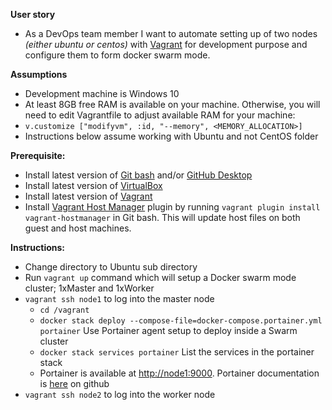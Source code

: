 **User story**
- As a DevOps team member I want to automate setting up of two nodes _(either ubuntu or centos)_ with [Vagrant](https://www.vagrantup.com/) for development purpose and configure them to form docker swarm mode.

**Assumptions**
- Development machine is Windows 10
-	At least 8GB free RAM is available on your machine. Otherwise, you will need to edit Vagrantfile to adjust available RAM for your machine:
  -	`v.customize ["modifyvm", :id, "--memory", <MEMORY_ALLOCATION>]`
  -	Instructions below assume working with Ubuntu and not CentOS folder

**Prerequisite:**
-	Install latest version of  [Git bash](https://git-scm.com/downloads) and/or [GitHub Desktop](https://help.github.com/desktop/guides/getting-started/)
-	Install latest version of [VirtualBox](https://www.virtualbox.org/wiki/Downloads)
-	Install latest version of  [Vagrant](https://www.vagrantup.com/intro/getting-started/install.html)
-	Install [Vagrant Host Manager](https://github.com/devopsgroup-io/vagrant-hostmanager) plugin by running ```vagrant plugin install vagrant-hostmanager``` in Git bash. This will update host files on both guest and host machines.

**Instructions:**
- Change directory to Ubuntu sub directory
-	Run ```vagrant up``` command which will setup a Docker swarm mode cluster; 1xMaster and 1xWorker
- ```vagrant ssh node1``` to log into the master node
  - ```cd /vagrant```
  - ```docker stack deploy --compose-file=docker-compose.portainer.yml portainer``` Use Portainer agent setup to deploy inside a Swarm cluster
  - ```docker stack services portainer``` List the services in the portainer stack
  - Portainer is available at [http://node1:9000](http://node1:9000). Portainer documentation is [here](https://hub.docker.com/r/portainer/portainer/) on github
- ```vagrant ssh node2``` to log into the worker node
